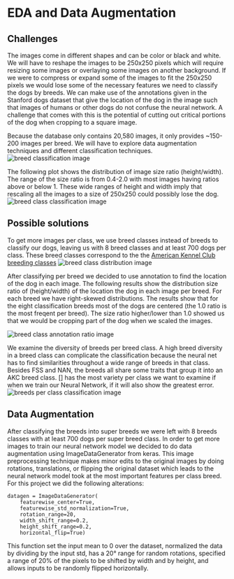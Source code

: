 EDA and Data Augmentation
============
## Challenges
The images come in different shapes and can be color or black and white. We will have to reshape the images to be 250x250 pixels which will require resizing some images or overlaying some images on another background. If we were to compress or expand some of the images to fit the 250x250 pixels we would lose some of the necessary features we need to  classify the dogs by breeds. We can make use of the annotations given in the Stanford dogs dataset that give the location of the dog in the image such that images of humans or other dogs do not confuse the neural network. A challenge that comes with this is the potential of cutting out critical portions of the dog when cropping to a square image. 


Because the database only contains 20,580 images, it only provides ~150-200 images per breed. We will have to explore data augmentation techniques and different classification techniques. 
![breed classification image](https://raw.githubusercontent.com/ayshaw/Dog-Breed-Project/master/distribution_breeds.png)
 
The following plot shows the distribution of image size ratio (height/width). The range of the size ratio is from 0.4-2.0 with most images having ratios above or below 1. These wide ranges of height and width imply that rescaling all the images to a size of 250x250 could possibly lose the dog.
![breed class classification image](https://raw.githubusercontent.com/ayshaw/Dog-Breed-Project/master/distribution_size.png)


## Possible solutions
To get more images per class, we use breed classes instead of breeds to classify our dogs, leaving us with 8 breed classes and at least 700 dogs per class. These breed classes correspond to the the [American Kennel Club breeding classes](https://www.akc.org/public-education/resources/general-tips-information/dog-breeds-sorted-groups/)
![breed class distribution image](https://raw.githubusercontent.com/ayshaw/Dog-Breed-Project/master/distribution_class.png)


After classifying per breed we decided to use annotation to find the location of the dog in each image. The following results show the distribution size ratio of (height/width) of the location the dog in each image per breed. For each breed we have right-skewed distributions. The results show that for the eight classification breeds most of the dogs are centered (the 1.0 ratio is the most freqent per breed). The size ratio higher/lower than 1.0 showed us that we would be cropping part of the dog when we scaled the images. 

![breed class annotation ratio image](https://raw.githubusercontent.com/ayshaw/Dog-Breed-Project/master/annotated_fig_ratio.png)

We examine the diversity of breeds per breed class. A high breed diversity in a breed class can complicate the classification because the neural net has to find similarities throughout a wide range of breeds in that class. Besides FSS and NAN, the breeds all share some traits that group it into an AKC breed class. [] has the most variety per class we want to examine if when we train our Neural Network, if it will also show the greatest error.
![breeds per class classification image](https://raw.githubusercontent.com/ayshaw/Dog-Breed-Project/master/breeds_per_class.png)

## Data Augmentation

After classifying the breeds into super breeds we were left with 8 breeds classes with at least 700 dogs per super breed class. In order to get more images to train our neural network model we decided to do data augmentation using ImageDataGenerator from keras. This image preprocessing technique makes minor edits to the original images by doing rotations, translations, or flipping the original dataset which leads to the neural network model took at the most important features per class breed. For this project we did the following alterations:


    datagen = ImageDataGenerator(
        featurewise_center=True,
        featurewise_std_normalization=True,
        rotation_range=20,
        width_shift_range=0.2,
        height_shift_range=0.2,
        horizontal_flip=True)
    
This function set the input mean to 0 over the dataset, normalized the data by dividing by the input std, has a 20° range for random rotations, specified a range of 20% of the pixels to be shifted by width and by height, and allows inputs to be randomly flipped horizontally. 



